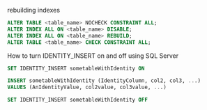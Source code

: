 
rebuilding indexes

```sql
ALTER TABLE <table_name> NOCHECK CONSTRAINT ALL;
ALTER INDEX ALL ON <table_name> DISABLE;
ALTER INDEX ALL ON <table_name> REBUILD;
ALTER TABLE <table_name> CHECK CONSTRAINT ALL;
```

How to turn IDENTITY_INSERT on and off using SQL Server

```sql
SET IDENTITY_INSERT sometableWithIdentity ON

INSERT sometableWithIdentity (IdentityColumn, col2, col3, ...)
VALUES (AnIdentityValue, col2value, col3value, ...)

SET IDENTITY_INSERT sometableWithIdentity OFF
```
